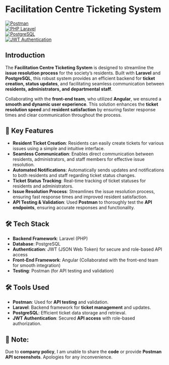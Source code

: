 # Facilitation Centre Ticketing System

[![Postman](https://img.shields.io/badge/Postman-API%20Testing-orange.svg?style=flat&logo=postman)](https://www.postman.com)  
[![PHP Laravel](https://img.shields.io/badge/PHP%20Laravel-8.2+-blue.svg?style=flat&logo=laravel)](https://laravel.com)  
[![PostgreSQL](https://img.shields.io/badge/PostgreSQL-12.x-blue.svg?style=flat&logo=postgresql)](https://www.postgresql.org)  
[![JWT Authentication](https://img.shields.io/badge/JWT-Authentication-green.svg?style=flat&logo=json-web-tokens)](https://jwt.io)

## Introduction

The **Facilitation Centre Ticketing System** is designed to streamline the **issue resolution process** for the society’s residents. Built with **Laravel** and **PostgreSQL**, this robust system provides an efficient backend for **ticket creation, status updates**, and facilitating seamless communication between **residents, administrators, and departmental staff**.  

Collaborating with the **front-end team**, who utilized **Angular**, we ensured a **smooth and dynamic user experience**. This solution enhances the **ticket resolution speed** and **resident satisfaction** by ensuring faster response times and clear communication throughout the process.  

## 📌 Key Features
- **Resident Ticket Creation**: Residents can easily create tickets for various issues using a simple and intuitive interface.
- **Seamless Communication**: Enables direct communication between residents, administrators, and staff members for effective issue resolution.
- **Automated Notifications**: Automatically sends updates and notifications to both residents and staff regarding ticket status changes.
- **Ticket Status Tracking**: Real-time tracking of ticket statuses for residents and administrators.
- **Issue Resolution Process**: Streamlines the issue resolution process, ensuring fast response times and improved resident satisfaction.
- **API Testing & Validation**: Used **Postman** to thoroughly test the **API endpoints**, ensuring accurate responses and functionality.

## 🛠 Tech Stack
- **Backend Framework**: Laravel (PHP)
- **Database**: PostgreSQL
- **Authentication**: JWT (JSON Web Token) for secure and role-based API access
- **Front-End Framework**: Angular (Collaborated with the front-end team for smooth integration)
- **Testing**: Postman (for API testing and validation)

## 🛠 Tools Used
- **Postman**: Used for **API testing** and validation.  
- **Laravel**: Backend framework for **ticket management** and updates.  
- **PostgreSQL**: Efficient ticket data storage and retrieval.  
- **JWT Authentication**: Secured **API access** with role-based authorization.  

## 📂 Note:
Due to **company policy**, I am unable to share the **code** or provide **Postman API screenshots**. Apologies for any inconvenience.

